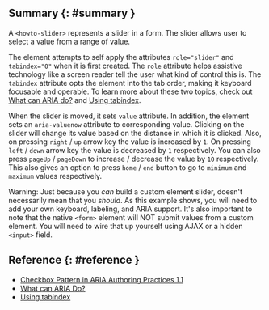 ## Summary {: #summary }

A `<howto-slider>` represents a slider in a form. The slider allows user
to select a value from a range of value.

The element attempts to self apply the attributes `role="slider"` and
`tabindex="0"` when it is first created. The `role` attribute helps assistive
technology like a screen reader tell the user what kind of control this is.
The `tabindex` attribute opts the element into the tab order, making it keyboard
focusable and operable. To learn more about these two topics, check out
[What can ARIA do?][what-aria] and [Using tabindex][using-tabindex].

When the slider is moved, it sets `value` attribute. In addition, 
the element sets an `aria-valuenow` attribute to corresponding value. Clicking on 
the slider will change its value based on the distance in which it is clicked.
Also, on pressing `right` / `up` arrow key the value is increased by `1`.
On pressing `left` / `down` arrow key the value is decreased by `1` respectively.
You can also press `pageUp` / `pageDown` to increase / decrease the value by `10`
respectively. This also gives an option to press `home` / `end` button to go to 
`minimum` and `maximum` values respectively.

Warning: Just because you _can_ build a custom element slider, doesn't
necessarily mean that you _should_. As this example shows, you will need to add
your own keyboard, labeling, and ARIA support. It's also important to note that
the native `<form>` element will NOT submit values from a custom element. You
will need to wire that up yourself using AJAX or a hidden `<input>` field. 

## Reference {: #reference }

- [Checkbox Pattern in ARIA Authoring Practices 1.1][checkbox-pattern]
- [What can ARIA Do?][what-aria]
- [Using tabindex][using-tabindex]

[checkbox-pattern]: https://www.w3.org/TR/wai-aria-practices/examples/slider/slider-1.html
[what-aria]: https://developers.google.com/web/fundamentals/accessibility/semantics-aria/#what_can_aria_do
[using-tabindex]: https://developers.google.com/web/fundamentals/accessibility/focus/using-tabindex
